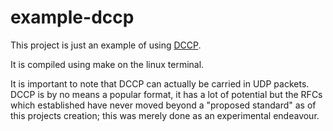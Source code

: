 # example-dccp
This project is just an example of using <a href="https://en.wikipedia.org/wiki/Datagram_Congestion_Control_Protocol"> DCCP</a>. <p>It is compiled using make on the linux terminal.</p>

<p>
It is important to note that DCCP can actually be carried in UDP packets. DCCP is by no means a popular format, it has a lot of potential but the RFCs which established have never moved beyond a "proposed standard" as of this projects creation; this was merely done as an experimental endeavour.
</p>
